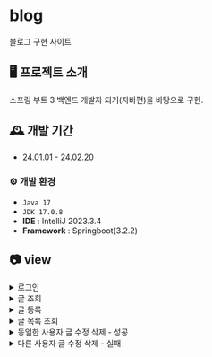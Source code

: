 # blog
블로그 구현 사이트


## 🖥️ 프로젝트 소개
스프링 부트 3 백엔드 개발자 되기(자바편)을 바탕으로 구현.
<br>

## 🕰️ 개발 기간
* 24.01.01 - 24.02.20

### ⚙️ 개발 환경
- `Java 17`
- `JDK 17.0.8`
- **IDE** :  IntelliJ 2023.3.4
- **Framework** : Springboot(3.2.2)
## 📷 view
<details>
<summary>로그인</summary>
<div markdown="1">
  
![login](https://github.com/pse10307/blog/assets/109071820/df5773d3-a06c-465c-b3fa-4d73c46940ba)
</div>
</details>

<details>
<summary>글 조회</summary>
<div markdown="2">
  
![articles](https://github.com/pse10307/blog/assets/109071820/9c067929-bf7f-449a-ba8c-9993e84a4914)
</div>
</details>

<details>
<summary>글 등록</summary>
<div markdown="3">
  
![new-article](https://github.com/pse10307/blog/assets/109071820/0e7d1756-7197-4a9c-9e52-f629c8de8526)
</div>
</details>

<details>
<summary>글 목록 조회</summary>
<div markdown="4">
  
![articles-조회](https://github.com/pse10307/blog/assets/109071820/ab58fcf9-8348-4fb9-a4e5-a5200cd3dea4)
</div>
</details>

<details>
<summary>동일한 사용자 글 수정 삭제 - 성공</summary>
<div markdown="5">
  
![articles - 수정 성공](https://github.com/pse10307/blog/assets/109071820/fb1c7903-eaf2-4998-a489-bc547f24f4cc)
![articles - 삭제 성공](https://github.com/pse10307/blog/assets/109071820/9df69745-9ddb-494c-a1be-76ff1dd8123e)
</div>
</details>

<details>
<summary>다른 사용자 글 수정 삭제 - 실패</summary>
<div markdown="6">
  
![articles-수정실패](https://github.com/pse10307/blog/assets/109071820/ca0a718d-1022-4af5-881c-fdd1774caaec)
![articles-삭제실패](https://github.com/pse10307/blog/assets/109071820/48564e34-bc97-4af0-958b-ce9204847a3f)
</div>
</details>
